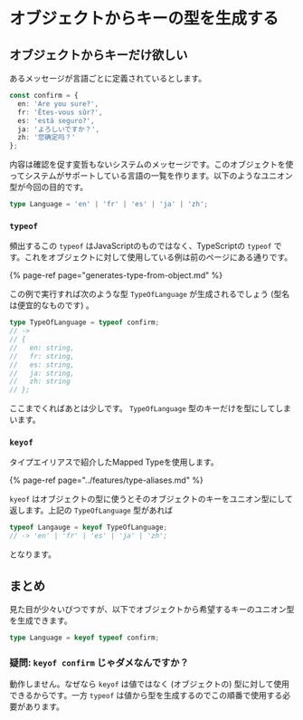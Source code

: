 # オブジェクトからキーの型を生成する

## オブジェクトからキーだけ欲しい

あるメッセージが言語ごとに定義されているとします。

```typescript
const confirm = {
  en: 'Are you sure?',
  fr: 'Êtes-vous sûr?',
  es: 'está seguro?',
  ja: 'よろしいですか？',
  zh: '您确定吗？'
};
```

内容は確認を促す変哲もないシステムのメッセージです。このオブジェクトを使ってシステムがサポートしている言語の一覧を作ります。以下のようなユニオン型が今回の目的です。

```typescript
type Language = 'en' | 'fr' | 'es' | 'ja' | 'zh';
```

### `typeof`

頻出するこの `typeof` はJavaScriptのものではなく、TypeScriptの `typeof` です。これをオブジェクトに対して使用している例は前のページにある通りです。

{% page-ref page="generates-type-from-object.md" %}

この例で実行すれば次のような型 `TypeOfLanguage` が生成されるでしょう \(型名は便宜的なものです\) 。

```typescript
type TypeOfLanguage = typeof confirm;
// ->
// {
//   en: string,
//   fr: string,
//   es: string,
//   ja: string,
//   zh: string
// };
```

ここまでくればあとは少しです。 `TypeOfLanguage` 型のキーだけを型にしてしまいます。

### `keyof`

タイプエイリアスで紹介したMapped Typeを使用します。

{% page-ref page="../features/type-aliases.md" %}

`kyeof` はオブジェクトの型に使うとそのオブジェクトのキーをユニオン型にして返します。上記の `TypeOfLanguage` 型があれば

```typescript
typeof Langauge = keyof TypeOfLanguage;
// -> 'en' | 'fr' | 'es' | 'ja' | 'zh';
```

となります。

## まとめ

見た目が少々いびつですが、以下でオブジェクトから希望するキーのユニオン型を生成できます。

```typescript
type Language = keyof typeof confirm;
```

### 疑問: `keyof confirm` じゃダメなんですか？

動作しません。なぜなら `keyof` は値ではなく \(オブジェクトの\) 型に対して使用できるからです。一方 `typeof` は値から型を生成するのでこの順番で使用する必要があります。

